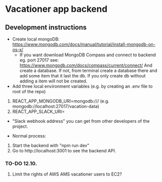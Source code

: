 # Vacationer app backend

## Development instructions
* Create local mongoDB: 
    https://www.mongodb.com/docs/manual/tutorial/install-mongodb-on-os-x/
    - If you want download MongoDB Compass and connect to backend eg. port 27017 see: 
    https://www.mongodb.com/docs/compass/current/connect/ And create a database. 
    If not, from terminal create a database there and add some item that it last the db. If you only create db without adding a item will not be created.
* Add three local environment variables (e.g. by creating an .env file to root of the repo)
1. REACT_APP_MONGODB_URI=mongodb://<port>/<db name> (e.g. mongodb://localhost:27017/vacation-data)
2. REACT_APP_SLACK_URI=<Slack webhook address>
* "Slack webhook address" you can get from other developers of the project.

* Normal process:
1. Start the backend with "npm run dev"
2. Go to http://localhost:3001 to see the backend API.

### TO-DO 12.10.
1. Limit the rights of AWS AMS vacationer users to EC2?